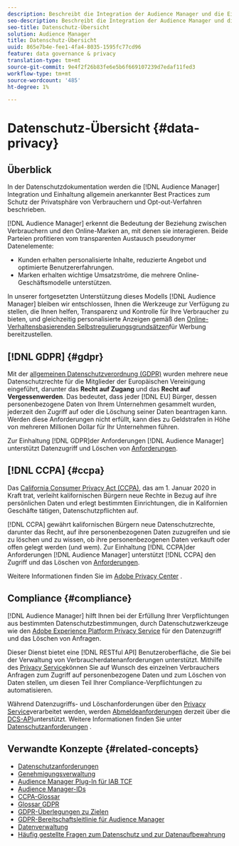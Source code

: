 ```yaml
---
description: Beschreibt die Integration der Audience Manager und die Einhaltung allgemein anerkannter bewährter Verfahren in Bezug auf den Schutz der Privatsphäre der Verbraucher und die Abmeldeverfahren.
seo-description: Beschreibt die Integration der Audience Manager und die Einhaltung allgemein anerkannter bewährter Verfahren in Bezug auf den Schutz der Privatsphäre der Verbraucher und die Abmeldeverfahren.
seo-title: Datenschutz-Übersicht
solution: Audience Manager
title: Datenschutz-Übersicht
uuid: 865e7b4e-fee1-4fa4-8035-1595fc77cd96
feature: data governance & privacy
translation-type: tm+mt
source-git-commit: 9e4f2f26b83fe6e5b6f669107239d7edaf11fed3
workflow-type: tm+mt
source-wordcount: '485'
ht-degree: 1%

---
```



# Datenschutz-Übersicht {#data-privacy}

## Überblick

In der Datenschutzdokumentation werden die [!DNL Audience Manager] Integration und Einhaltung allgemein anerkannter Best Practices zum Schutz der Privatsphäre von Verbrauchern und Opt-out-Verfahren beschrieben.

[!DNL Audience Manager] erkennt die Bedeutung der Beziehung zwischen Verbrauchern und den Online-Marken an, mit denen sie interagieren. Beide Parteien profitieren vom transparenten Austausch pseudonymer Datenelemente:

* Kunden erhalten personalisierte Inhalte, reduzierte Angebot und optimierte Benutzererfahrungen.
* Marken erhalten wichtige Umsatzströme, die mehrere Online-Geschäftsmodelle unterstützen.

In unserer fortgesetzten Unterstützung dieses Modells [!DNL Audience Manager] bleiben wir entschlossen, Ihnen die Werkzeuge zur Verfügung zu stellen, die Ihnen helfen, Transparenz und Kontrolle für Ihre Verbraucher zu bieten, und gleichzeitig personalisierte Anzeigen gemäß den [Online-Verhaltensbasierenden Selbstregulierungsgrundsätzen](https://www.iab.com/news/self-regulatory-principles-for-online-behavioral-advertising/)für Werbung bereitzustellen.

## [!DNL GDPR] {#gdpr}

Mit der [allgemeinen Datenschutzverordnung (GDPR)](https://eugdpr.org/) wurden mehrere neue Datenschutzrechte für die Mitglieder der Europäischen Vereinigung eingeführt, darunter das **Recht auf Zugang** und das **Recht auf Vergessenwerden**. Das bedeutet, dass jeder [!DNL EU] Bürger, dessen personenbezogene Daten von Ihrem Unternehmen gesammelt wurden, jederzeit den Zugriff auf oder die Löschung seiner Daten beantragen kann. Werden diese Anforderungen nicht erfüllt, kann dies zu Geldstrafen in Höhe von mehreren Millionen Dollar für Ihr Unternehmen führen.

Zur Einhaltung [!DNL GDPR]der Anforderungen [!DNL Audience Manager] unterstützt Datenzugriff und Löschen von [Anforderungen](data-privacy-requests.md).

## [!DNL CCPA] {#ccpa}

Das [California Consumer Privacy Act (CCPA)](https://www.caprivacy.org/about), das am 1. Januar 2020 in Kraft trat, verleiht kalifornischen Bürgern neue Rechte in Bezug auf ihre persönlichen Daten und erlegt bestimmten Einrichtungen, die in Kalifornien Geschäfte tätigen, Datenschutzpflichten auf.

[!DNL CCPA] gewährt kalifornischen Bürgern neue Datenschutzrechte, darunter das Recht, auf ihre personenbezogenen Daten zuzugreifen und sie zu löschen und zu wissen, ob ihre personenbezogenen Daten verkauft oder offen gelegt werden (und wem). Zur Einhaltung [!DNL CCPA]der Anforderungen [!DNL Audience Manager] unterstützt [!DNL CCPA] den Zugriff und das Löschen von [Anforderungen](data-privacy-requests.md).

Weitere Informationen finden Sie im [Adobe Privacy Center](https://www.adobe.com/privacy/opt-out.html) .

## Compliance {#compliance}

[!DNL Audience Manager] hilft Ihnen bei der Erfüllung Ihrer Verpflichtungen aus bestimmten Datenschutzbestimmungen, durch Datenschutzwerkzeuge wie den [Adobe Experience Platform Privacy Service](https://www.adobe.io/apis/experienceplatform/home/services/privacy-service.html) für den Datenzugriff und das Löschen von Anfragen.

Dieser Dienst bietet eine [!DNL RESTful API] Benutzeroberfläche, die Sie bei der Verwaltung von Verbraucherdatenanforderungen unterstützt. Mithilfe des [Privacy Service](https://www.adobe.io/apis/experienceplatform/home/services/privacy-service.html)können Sie auf Wunsch des einzelnen Verbrauchers Anfragen zum Zugriff auf personenbezogene Daten und zum Löschen von Daten stellen, um diesen Teil Ihrer Compliance-Verpflichtungen zu automatisieren.

Während Datenzugriffs- und Löschanforderungen über den [Privacy Service](https://www.adobe.io/apis/experienceplatform/home/services/privacy-service.html)verarbeitet werden, werden [Abmeldeanforderungen](data-privacy-requests.md#opt-out-requests) derzeit über die [DCS-API](../../api/dcs-intro/dcs-api-reference/dcs-api-reference-overview.md)unterstützt. Weitere Informationen finden Sie unter [Datenschutzanforderungen](data-privacy-requests.md) .

## Verwandte Konzepte {#related-concepts}

* [Datenschutzanforderungen](data-privacy-requests.md)
* [Genehmigungsverwaltung](data-privacy-consent.md)
* [Audience Manager Plug-In für IAB TCF](aam-iab-plugin.md)
* [Audience Manager-IDs](data-privacy-ids.md)
* [CCPA-Glossar](aam-ccpa-glossary.md)
* [Glossar GDPR](aam-gdpr-glossary.md)
* [GDPR-Überlegungen zu Zielen](aam-gdpr-partners.md)
* [GDPR-Bereitschaftsleitlinie für Audience Manager](aam-gdpr-readiness.md)
* [Datenverwaltung](data-governance.md)
* [Häufig gestellte Fragen zum Datenschutz und zur Datenaufbewahrung](../../faq/faq-privacy.md)
